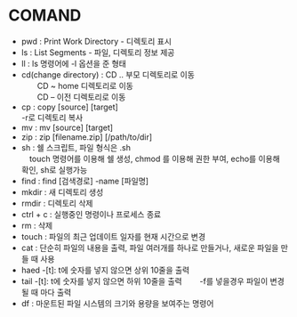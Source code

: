# COMAND
 - pwd : Print Work Directory - 디렉토리 표시 <br>
 - ls : List Segments - 파일, 디렉토리 정보 제공<br>
 - ll : ls 명령어에 -l 옵션을 준 형태<br>
 - cd(change directory) : CD .. 부모 디렉토리로 이동 <br>
　　CD ~ home 디렉토리로 이동<br>
　　CD – 이전 디렉토리로 이동<br>
 - cp : copy [source] [target]<br>
   -r로 디렉토리 복사<br>
 - mv : mv [source] [target]<br>
 - zip : zip [filename.zip] [/path/to/dir] <br>
 - sh : 쉘 스크립트, 파일 형식은 .sh<br>
   　touch 명령어를 이용해 쉘 생성, chmod 를 이용해 권한 부여, echo를 이용해 확인, sh로 실행가능<br>
 - find : find [검색경로] -name [파일명] <br>
 - mkdir : 새 디렉토리 생성<br>
 - rmdir : 디렉토리 삭제<br>
 - ctrl + c : 실행중인 명령이나 프로세스 종료
 - rm : 삭제
 - touch : 파일의 최근 업데이트 일자를 현재 시간으로 변경
 - cat : 단순히 파일의 내용을 출력, 파일 여러개를 하나로 만들거나, 새로운 파일을 만들 때 사용
 - haed -[t]: t에 숫자를 넣지 않으면 상위 10줄을 출력
 - tail -[t]: t에 숫자를 넣지 않으면 하위 10줄을 출력
　　-f를 넣을경우 파일이 변경될 때 마다 출력
 - df : 마운트된 파일 시스템의 크기와 용량을 보여주는 명령어
 
